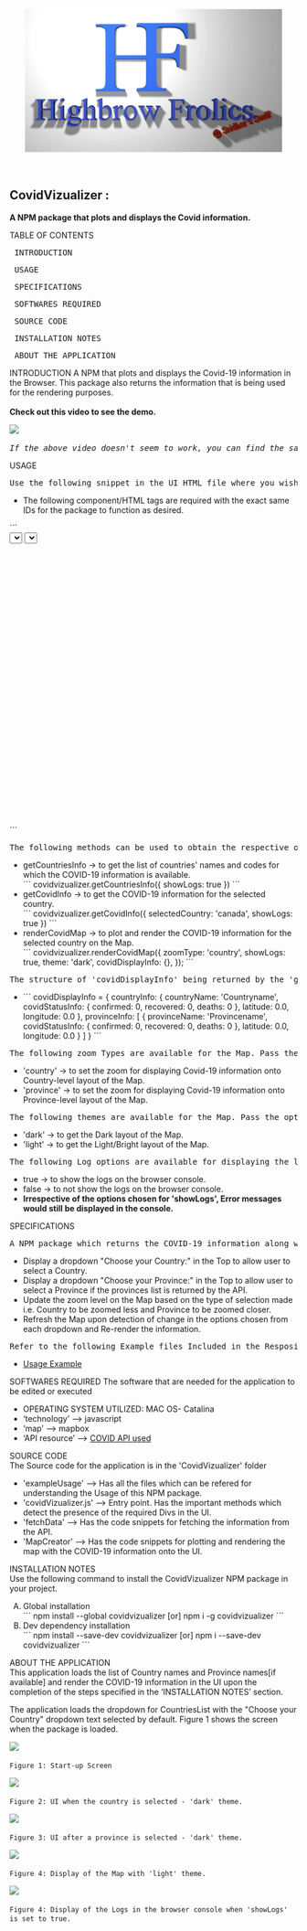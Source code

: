 <p align="center">
  <img width="450" height="250" alt="Highbrow Frolics" src="readme_figs/FullLogo.png">
</p>
</br>
<h2>CovidVizualizer :</h2>
<b>A NPM package that plots and displays the Covid information.</b>

TABLE OF CONTENTS

 <pre> INTRODUCTION </pre>
<pre> USAGE </pre>
<pre> SPECIFICATIONS </pre>
<pre> SOFTWARES REQUIRED </pre>
<pre> SOURCE CODE </pre>
<pre> INSTALLATION NOTES </pre>
<pre> ABOUT THE APPLICATION </pre>

INTRODUCTION
A NPM that plots and displays the Covid-19 information in the Browser. This package also returns the information that is being used for the rendering purposes.
<br><br>
<b>Check out this video to see the demo.</b>

[![](http://img.youtube.com/watch/vi/t9d-gSbb9cw&ab_channel=HighbrowFrolics/0.jpg)](https://www.youtube.com/watch?v=t9d-gSbb9cw&ab_channel=HighbrowFrolics)

<pre><i>If the above video doesn't seem to work, you can find the same clip of Demo at (~/readme_figs/DemoVideos/CovidExtensionDemo.mp4) location.</i></pre>

USAGE

<pre>Use the following snippet in the UI HTML file where you wish the map to be rendered.</pre>
<ul>
<li>The following component/HTML tags are required with the exact same IDs for the package to function as desired.</li>
</ul>
```<div id='covidVizualizerDiv' style="width: 1024px; height: 512px;">
            <select id='countriesList'></select>
            <select id='provincesList'></select>
            <h3 id='covidInfo'></h3>
            <div id='covidMapArea'></div>
    </div>```
<pre>The following methods can be used to obtain the respective outcome.</pre>
<ul>
<li>getCountriesInfo -> to get the list of countries' names and codes for which the COVID-19 information is available. </li>
```
covidvizualizer.getCountriesInfo({ showLogs: true })
```
<li>getCovidInfo -> to get the COVID-19 information for the selected country. </li>
```
covidvizualizer.getCovidInfo({ selectedCountry: 'canada', showLogs: true })
```
<li>renderCovidMap -> to plot and render the COVID-19 information for the selected country on the Map. </li>
```
covidvizualizer.renderCovidMap({
    zoomType: 'country',
    showLogs: true,
    theme: 'dark',
    covidDisplayInfo: {},
});
```
</ul>

<pre>The structure of 'covidDisplayInfo' being returned by the 'getCovidInfo' method is as follows:</pre>
<ul>
<li>
```
covidDisplayInfo = {
        countryInfo: {
            countryName: 'Countryname',
            covidStatusInfo: {
                confirmed: 0,
                recovered: 0,
                deaths: 0
            },
            latitude: 0.0,
            longitude: 0.0
        },
        provinceInfo: [
            {
                provinceName: 'Provincename',
                covidStatusInfo: {
                    confirmed: 0,
                    recovered: 0,
                    deaths: 0
                  },
                  latitude: 0.0,
                  longitude: 0.0
            }
        ]
    }
```
</li>
</ul>

<pre>The following zoom Types are available for the Map. Pass the option 'zoomType' with one of the following two options:</pre>
<ul>
<li>'country' -> to set the zoom for displaying Covid-19 information onto Country-level layout of the Map. </li>
<li>'province' -> to set the zoom for displaying Covid-19 information onto Province-level layout of the Map. </li>
</ul>

<pre>The following themes are available for the Map. Pass the option 'theme' with one of the following two options:</pre>
<ul>
<li>'dark' -> to get the Dark layout of the Map. </li>
<li>'light' -> to get the Light/Bright layout of the Map. </li>
</ul>

<pre>The following Log options are available for displaying the logs on the browser console. Pass the option 'showLogs' with one of the following two options:</pre>
<ul>
<li>true -> to show the logs on the browser console. </li>
<li>false -> to not show the logs on the browser console. </li>
<li><b> Irrespective of the options chosen for 'showLogs', Error messages would still be displayed in the console. </b></li>
</ul>

SPECIFICATIONS

 <pre>A NPM package which returns the COVID-19 information along with Countries List and Provinces List. It also accepts the Country and Province (if available), then creates the Map to be displayed with COVID-19 information in the region.</pre>
<ul>
<li> Display a dropdown "Choose your Country:" in the Top to allow user to select a Country.</li>
<li> Display a dropdown "Choose your Province:" in the Top to allow user to select a Province if the provinces list is returned by the API.</li>
<li> Update the zoom level on the Map based on the type of selection made i.e. Country to be zoomed less and Province to be zoomed closer.</li>
<li> Refresh the Map upon detection of change in the options chosen from each dropdown and Re-render the information.</li>
</ul>
<pre>Refer to the following Example files Included in the Respository:</pre>
<ul>
<li> <a href='./exampleUsage'>Usage Example</a> </li>
</ul>

SOFTWARES REQUIRED
The software that are needed for the application to be edited or executed

<ul>
<li> OPERATING SYSTEM UTILIZED: MAC OS- Catalina </li>
<li> ‘technology’ --> javascript</li>
<li> ‘map’ --> mapbox</li>
<li> ‘API resource’ --> <a href="https://documenter.getpostman.com/view/10808728/SzS8rjbc#9739c95f-ef1d-489b-97a9-0a6dfe2f74d8">COVID API used</a></li>
</ul>

SOURCE CODE\
 The Source code for the application is in the 'CovidVizualizer' folder

<ul>
<li> 'exampleUsage' --> Has all the files which can be refered for understanding the Usage of this NPM package.</li>
<li> 'covidVizualizer.js' --> Entry point. Has the important methods which detect the presence of the required Divs in the UI.</li>
<li> 'fetchData' --> Has the code snippets for fetching the information from the API.</li>
<li> 'MapCreator' --> Has the code snippets for plotting and rendering the map with the COVID-19 information onto the UI.</li>
</ul>

INSTALLATION NOTES\
 Use the following command to install the CovidVizualizer NPM package in your project.

<ol type="A">
<li> Global installation </li>
```
npm install --global covidvizualizer
[or]
npm i -g covidvizualizer
```
<li> Dev dependency installation </li>
```
npm install --save-dev covidvizualizer
[or]
npm i --save-dev covidvizualizer
```
</ol>

ABOUT THE APPLICATION\
 This application loads the list of Country names and Province names[if available] and render the COVID-19 information in the UI upon the completion of the steps specified in the ‘INSTALLATION NOTES’ section.

The application loads the dropdown for CountriesList with the "Choose your Country" dropdown text selected by default. Figure 1 shows the screen when the package is loaded.

![](readme_figs/fig1.png)

    Figure 1: Start-up Screen

![](readme_figs/fig2.png)

    Figure 2: UI when the country is selected - 'dark' theme.

![](readme_figs/fig3.png)

    Figure 3: UI after a province is selected - 'dark' theme.

![](readme_figs/fig4.png)

    Figure 4: Display of the Map with 'light' theme.

![](readme_figs/fig5.png)

    Figure 4: Display of the Logs in the browser console when 'showLogs' is set to true.
